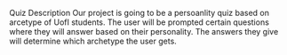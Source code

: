 Quiz Description
Our project is going to be a persoanlity quiz based on arcetype of UofI students. The user will be prompted certain questions where they will answer based on their personality. The answers they give will determine which archetype the user gets. 
